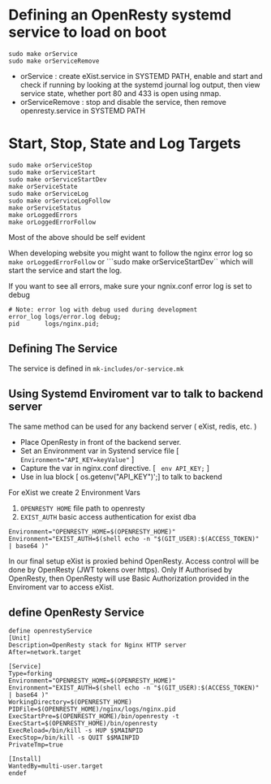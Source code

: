 
# Defining an OpenResty systemd service to load on boot

```
sudo make orService
sudo make orServiceRemove
```
-  orService :  create eXist.service in SYSTEMD PATH, enable and start and 
check if running by looking at the systemd journal log output, then view 
service state, whether port 80 and 433 is open using nmap.  
-  orServiceRemove : stop and disable the service, then remove 
openresty.service in SYSTEMD PATH


# Start, Stop, State and Log Targets

```
sudo make orServiceStop
sudo make orServiceStart
sudo make orServiceStartDev
make orServiceState
sudo make orServiceLog
sudo make orServiceLogFollow
make orServiceStatus
make orLoggedErrors
make orLoggedErrorFollow
```

Most of the above should be self evident

When developing website  you might want to follow the nginx error log
so `make orLoggedErrorFollow` or ```sudo make orServiceStartDev``
which will start the service and start the log.

If you want to see all errors, make sure your ngnix.conf error log is set to debug 

```
# Note: error log with debug used during development
error_log logs/error.log debug;
pid       logs/nginx.pid;
```
## Defining The Service

The service is defined in `mk-includes/or-service.mk`

## Using Systemd Enviroment var to talk to backend server

The same method can be used for any backend server ( eXist, redis, etc. )
 - Place OpenResty in front of the backend server. 
 - Set an Environment var in Systend service file   [ `Environment="API_KEY=keyValue"` ]
 - Capture the var in nginx.conf directive. [ ` env API_KEY;` ]
 - Use in lua block [ os.getenv("API_KEY")';] to talk to backend

For eXist we create 2 Environment Vars 

1. `OPENRESTY HOME`  file path to openresty
2. `EXIST_AUTH`       basic access authentication for exist dba

```
Environment="OPENRESTY_HOME=$(OPENRESTY_HOME)"
Environment="EXIST_AUTH=$(shell echo -n "$(GIT_USER):$(ACCESS_TOKEN)" | base64 )" 
```

In our final setup eXist is proxied behind OpenResty. Access control will be 
done by OpenResty (JWT tokens over https). Only If Authorised by OpenResty, 
then OpenResty will use Basic Authorization provided in the Enviroment var to 
access eXist.


## define OpenResty Service

```
define openrestyService
[Unit]
Description=OpenResty stack for Nginx HTTP server
After=network.target

[Service]
Type=forking
Environment="OPENRESTY_HOME=$(OPENRESTY_HOME)"
Environment="EXIST_AUTH=$(shell echo -n "$(GIT_USER):$(ACCESS_TOKEN)" | base64 )"
WorkingDirectory=$(OPENRESTY_HOME)
PIDFile=$(OPENRESTY_HOME)/nginx/logs/nginx.pid
ExecStartPre=$(OPENRESTY_HOME)/bin/openresty -t
ExecStart=$(OPENRESTY_HOME)/bin/openresty
ExecReload=/bin/kill -s HUP $$MAINPID
ExecStop=/bin/kill -s QUIT $$MAINPID
PrivateTmp=true

[Install]
WantedBy=multi-user.target
endef
```
